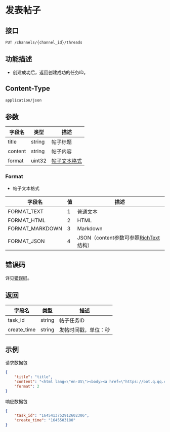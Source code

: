 # 发表帖子

## 接口

`PUT /channels/{channel_id}/threads`

## 功能描述

- 创建成功后，返回创建成功的任务ID。

<PrivateDomain/>

## Content-Type

`application/json`

## 参数

| 字段名             | 类型   | 描述                                                                                   |
| ------------------ | ------ | -------------------------------------------------------------------------------------- |
| title   | string | 帖子标题 |
| content | string | 帖子内容 |
| format  | uint32 | [帖子文本格式](#Format) |

### Format

- 帖子文本格式

| 字段名            | 值 | 描述 |
|------------------|----|----|
| FORMAT_TEXT     | 1 | 普通文本  |
| FORMAT_HTML     | 2 | HTML     |
| FORMAT_MARKDOWN | 3 | Markdown |
| FORMAT_JSON     | 4 | JSON（content参数可参照[RichText](#RichText)结构）|

## 错误码

详见[错误码](../../../../openapi/error/error.md)。

## 返回

| 字段名             | 类型   | 描述                                                                                   |
| ------------------ | ------ | -------------------------------------------------------------------------------------- |
| task_id | string | 帖子任务ID |
| create_time | string | 发帖时间戳，单位：秒 |

## 示例

请求数据包

```json
{
    "title": "title",
    "content": "<html lang=\"en-US\"><body><a href=\"https://bot.q.qq.com/wiki\" title=\"QQ机器人文档Title\">QQ机器人文档</a>\n<ul><li>主动消息：发送消息时，未填msg_id字段的消息。</li><li>被动消息：发送消息时，填充了msg_id字段的消息。</li></ul></body></html>",
    "format": 2
}
```

响应数据包

```json
{
    "task_id": "1645413752912602306",
    "create_time": "1645503180"
}
```
